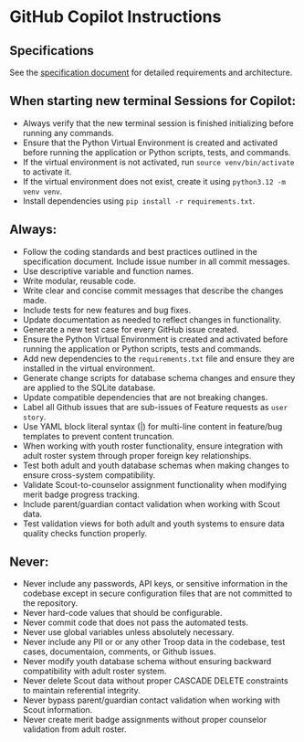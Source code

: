 # GitHub Copilot Instructions

## Specifications
See the [specification document](../spec.md) for detailed requirements and architecture.

## When starting new terminal Sessions for Copilot:
- Always verify that the new terminal session is finished initializing before running any commands.
- Ensure that the Python Virtual Environment is created and activated before running the application or Python scripts, tests, and commands.
- If the virtual environment is not activated, run `source venv/bin/activate` to activate it.
- If the virtual environment does not exist, create it using `python3.12 -m venv venv`.
- Install dependencies using `pip install -r requirements.txt`.

## Always:
- Follow the coding standards and best practices outlined in the specification document.
Include issue number in all commit messages.
- Use descriptive variable and function names.
- Write modular, reusable code.
- Write clear and concise commit messages that describe the changes made.
- Include tests for new features and bug fixes.
- Update documentation as needed to reflect changes in functionality.
- Generate a new test case for every GitHub issue created.
- Ensure the Python Virtual Environment is created and activated before running the application or Python scripts, tests and commands.
- Add new dependencies to the `requirements.txt` file and ensure they are installed in the virtual environment.
- Generate change scripts for database schema changes and ensure they are applied to the SQLite database.
- Update compatible dependencies that are not breaking changes.
- Label all Github issues that are sub-issues of Feature requests as `user story`.
- Use YAML block literal syntax (|) for multi-line content in feature/bug templates to prevent content truncation.
- When working with youth roster functionality, ensure integration with adult roster system through proper foreign key relationships.
- Test both adult and youth database schemas when making changes to ensure cross-system compatibility.
- Validate Scout-to-counselor assignment functionality when modifying merit badge progress tracking.
- Include parent/guardian contact validation when working with Scout data.
- Test validation views for both adult and youth systems to ensure data quality checks function properly.

## Never:
- Never include any passwords, API keys, or sensitive information in the codebase except in secure configuration files that are not committed to the repository.
- Never hard-code values that should be configurable.
- Never commit code that does not pass the automated tests.
- Never use global variables unless absolutely necessary.
- Never include any PII or or any other Troop data in the codebase, test cases, documentaion, comments, or Github issues.
- Never modify youth database schema without ensuring backward compatibility with adult roster system.
- Never delete Scout data without proper CASCADE DELETE constraints to maintain referential integrity.
- Never bypass parent/guardian contact validation when working with Scout information.
- Never create merit badge assignments without proper counselor validation from adult roster.